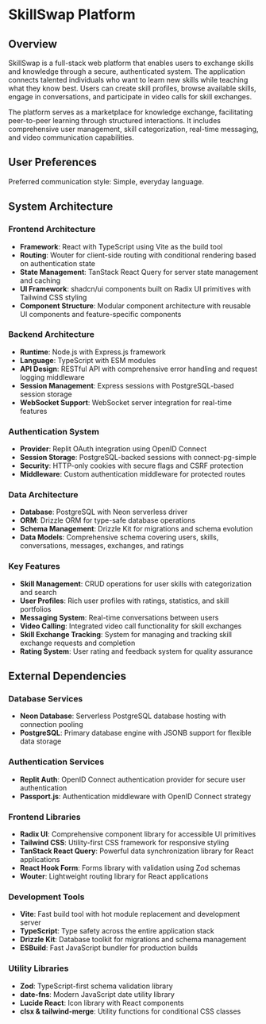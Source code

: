 # SkillSwap Platform

## Overview

SkillSwap is a full-stack web platform that enables users to exchange skills and knowledge through a secure, authenticated system. The application connects talented individuals who want to learn new skills while teaching what they know best. Users can create skill profiles, browse available skills, engage in conversations, and participate in video calls for skill exchanges.

The platform serves as a marketplace for knowledge exchange, facilitating peer-to-peer learning through structured interactions. It includes comprehensive user management, skill categorization, real-time messaging, and video communication capabilities.

## User Preferences

Preferred communication style: Simple, everyday language.

## System Architecture

### Frontend Architecture
- **Framework**: React with TypeScript using Vite as the build tool
- **Routing**: Wouter for client-side routing with conditional rendering based on authentication state
- **State Management**: TanStack React Query for server state management and caching
- **UI Framework**: shadcn/ui components built on Radix UI primitives with Tailwind CSS styling
- **Component Structure**: Modular component architecture with reusable UI components and feature-specific components

### Backend Architecture
- **Runtime**: Node.js with Express.js framework
- **Language**: TypeScript with ESM modules
- **API Design**: RESTful API with comprehensive error handling and request logging middleware
- **Session Management**: Express sessions with PostgreSQL-based session storage
- **WebSocket Support**: WebSocket server integration for real-time features

### Authentication System
- **Provider**: Replit OAuth integration using OpenID Connect
- **Session Storage**: PostgreSQL-backed sessions with connect-pg-simple
- **Security**: HTTP-only cookies with secure flags and CSRF protection
- **Middleware**: Custom authentication middleware for protected routes

### Data Architecture
- **Database**: PostgreSQL with Neon serverless driver
- **ORM**: Drizzle ORM for type-safe database operations
- **Schema Management**: Drizzle Kit for migrations and schema evolution
- **Data Models**: Comprehensive schema covering users, skills, conversations, messages, exchanges, and ratings

### Key Features
- **Skill Management**: CRUD operations for user skills with categorization and search
- **User Profiles**: Rich user profiles with ratings, statistics, and skill portfolios  
- **Messaging System**: Real-time conversations between users
- **Video Calling**: Integrated video call functionality for skill exchanges
- **Skill Exchange Tracking**: System for managing and tracking skill exchange requests and completion
- **Rating System**: User rating and feedback system for quality assurance

## External Dependencies

### Database Services
- **Neon Database**: Serverless PostgreSQL database hosting with connection pooling
- **PostgreSQL**: Primary database engine with JSONB support for flexible data storage

### Authentication Services
- **Replit Auth**: OpenID Connect authentication provider for secure user authentication
- **Passport.js**: Authentication middleware with OpenID Connect strategy

### Frontend Libraries
- **Radix UI**: Comprehensive component library for accessible UI primitives
- **Tailwind CSS**: Utility-first CSS framework for responsive styling
- **TanStack React Query**: Powerful data synchronization library for React applications
- **React Hook Form**: Forms library with validation using Zod schemas
- **Wouter**: Lightweight routing library for React applications

### Development Tools
- **Vite**: Fast build tool with hot module replacement and development server
- **TypeScript**: Type safety across the entire application stack
- **Drizzle Kit**: Database toolkit for migrations and schema management
- **ESBuild**: Fast JavaScript bundler for production builds

### Utility Libraries
- **Zod**: TypeScript-first schema validation library
- **date-fns**: Modern JavaScript date utility library
- **Lucide React**: Icon library with React components
- **clsx & tailwind-merge**: Utility functions for conditional CSS classes